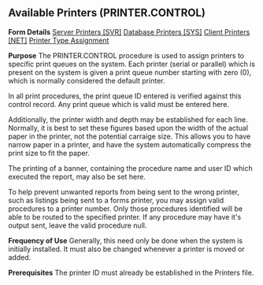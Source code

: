 ## Available Printers (PRINTER.CONTROL)
<PageHeader />

**Form Details**
[Server Printers [SVR]](../PRINTER-CONTROL-1/README.md)
[Database Printers [SYS]](../PRINTER-CONTROL-2/README.md)
[Client Printers [NET]](../PRINTER-CONTROL-3/README.md)
[Printer Type Assignment](../PRINTER-CONTROL-4/README.md)

**Purpose**
The PRINTER.CONTROL procedure is used to assign printers to specific print
queues on the system. Each printer (serial or parallel) which is present on
the system is given a print queue number starting with zero (0), which is
normally considered the default printer.

In all print procedures, the print queue ID entered is verified against this
control record. Any print queue which is valid must be entered here.

Additionally, the printer width and depth may be established for each line.
Normally, it is best to set these figures based upon the width of the actual
paper in the printer, not the potential carraige size. This allows you to have
narrow paper in a printer, and have the system automatically compress the
print size to fit the paper.

The printing of a banner, containing the procedure name and user ID which
executed the report, may also be set here.

To help prevent unwanted reports from being sent to the wrong printer, such as
listings being sent to a forms printer, you may assign valid procedures to a
printer number. Only those procedures identified will be able to be routed to
the specified printer. If any procedure may have it's output sent, leave the
valid procedure null.

**Frequency of Use**
Generally, this need only be done when the system is initially installed. It
must also be changed whenever a printer is moved or added.

**Prerequisites**
The printer ID must already be established in the Printers file.

<badge text= "Version 8.10.57 " vertical="middle" />

<PageFooter />
